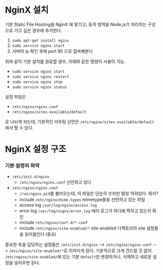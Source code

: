 # NginX 설치

기본 Static File Hosting을 NginX 에 맡기고, 동적 영역을 Node.js가 처리하는 구성으로 가고 싶은 경우에 추가한다.

1. `sudo apt-get install nginx`
1. `sudo service nginx start`
1. 서버의 ip 확인 후에 port 80 으로 접속해본다

위와 같이 기본 설치를 완료할 경우, 아래와 같은 명령어 사용이 가능.

- `sudo service nginx start`
- `sudo service nginx restart`
- `sudo service nginx stop`
- `sudo service nginx status`

설정 파일은

- `/etc/nginx/nginx.conf`
- `/etc/nginx/sites-available/default`

로 나뉘게 되는데, 기본적인 라우팅 선언은 `/etc/nginx/sites-available/default` 에서 할 수 있다.



# NginX 설정 구조

### 기본 설정의 파악

- `/etc/init.d/nginx`
	- `/etc/nginx/nginx.conf` 선언하고 있다
- `/etc/nginx/nginx.conf`
	- `/run/nginx.pid`를 불러오는데, 이 파일은 단순히 숫자만 떨렁 적혀있다. 뭐지?
	- include `/etc/nginx/mime.types` mimetype들을 선언하고 있는 파일
	- access log `/var/log/nginx/access.log`
	- error log `/var/log/nignx/error.log` 에러 로그가 어디에 찍히고 있는지 확인
	- include `/etc/nginx/conf.d/*.conf`
	- include `/etc/nginx/site-enabled/*` site-enabled 디렉토리의 site 설정들을 읽어들인다 (중요)

중요한 축을 담당하는 설정들은 `/etc/init.d/nginx` --> `/etc/nginx/nginx.conf` --> `/etc/nginx/site-enabled/*`로 이어지게 된다. 기본적으로 크게 건드릴 것 없이 `/etc/nginx/site-enabled/`에 있는 기본 `default`만 변경하거나, 삭제하고 새로운 설정을 넣어주면 된다.
